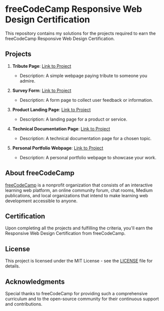 # freeCodeCamp Responsive Web Design Certification

This repository contains my solutions for the projects required to earn the freeCodeCamp Responsive Web Design Certification.

## Projects

1. **Tribute Page**: [Link to Project](https://github.com/BogdanBargaoanu/ResponsiveWebDesignCertification/tree/main/Tribute)
   - Description: A simple webpage paying tribute to someone you admire.

2. **Survey Form**: [Link to Project](https://github.com/BogdanBargaoanu/ResponsiveWebDesignCertification/tree/main/Survey)
   - Description: A form page to collect user feedback or information.

3. **Product Landing Page**: [Link to Project](https://github.com/BogdanBargaoanu/ResponsiveWebDesignCertification/tree/main/ProductLanding)
   - Description: A landing page for a product or service.

4. **Technical Documentation Page**: [Link to Project](https://github.com/BogdanBargaoanu/ResponsiveWebDesignCertification/tree/main/Documentantion)
   - Description: A technical documentation page for a chosen topic.

5. **Personal Portfolio Webpage**: [Link to Project](#)
   - Description: A personal portfolio webpage to showcase your work.

## About freeCodeCamp

[freeCodeCamp](https://www.freecodecamp.org/) is a nonprofit organization that consists of an interactive learning web platform, an online community forum, chat rooms, Medium publications, and local organizations that intend to make learning web development accessible to anyone.

## Certification

Upon completing all the projects and fulfilling the criteria, you'll earn the Responsive Web Design Certification from freeCodeCamp.

## License

This project is licensed under the MIT License - see the [LICENSE](LICENSE) file for details.

## Acknowledgments

Special thanks to freeCodeCamp for providing such a comprehensive curriculum and to the open-source community for their continuous support and contributions.
